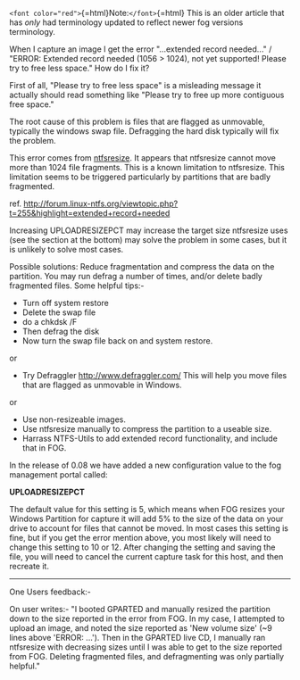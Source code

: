 `<font color="red">`{=html}Note:`</font>`{=html} This is an older
article that has *only* had terminology updated to reflect newer fog
versions terminology.

When I capture an image I get the error \"\...extended record
needed\...\" / \"ERROR: Extended record needed (1056 \> 1024), not yet
supported! Please try to free less space.\" How do I fix it?

First of all, \"Please try to free less space\" is a misleading message
it actually should read something like \"Please try to free up more
contiguous free space.\"

The root cause of this problem is files that are flagged as unmovable,
typically the windows swap file. Defragging the hard disk typically will
fix the problem.

This error comes from
[ntfsresize](http://en.wikipedia.org/wiki/Ntfsresize). It appears that
ntfsresize cannot move more than 1024 file fragments. This is a known
limitation to ntfsresize. This limitation seems to be triggered
particularly by partitions that are badly fragmented.

ref.
<http://forum.linux-ntfs.org/viewtopic.php?t=255&highlight=extended+record+needed>

Increasing UPLOADRESIZEPCT may increase the target size ntfsresize uses
(see the section at the bottom) may solve the problem in some cases, but
it is unlikely to solve most cases.

Possible solutions: Reduce fragmentation and compress the data on the
partition. You may run defrag a number of times, and/or delete badly
fragmented files. Some helpful tips:-

-   Turn off system restore
-   Delete the swap file
-   do a chkdsk /F
-   Then defrag the disk
-   Now turn the swap file back on and system restore.

or

-   Try Defraggler <http://www.defraggler.com/> This will help you move
    files that are flagged as unmovable in Windows.

or

-   Use non-resizeable images.
-   Use ntfsresize manually to compress the partition to a useable size.
-   Harrass NTFS-Utils to add extended record functionality, and include
    that in FOG.

In the release of 0.08 we have added a new configuration value to the
fog management portal called:

**UPLOADRESIZEPCT**

The default value for this setting is 5, which means when FOG resizes
your Windows Partition for capture it will add 5% to the size of the
data on your drive to account for files that cannot be moved. In most
cases this setting is fine, but if you get the error mention above, you
most likely will need to change this setting to 10 or 12. After changing
the setting and saving the file, you will need to cancel the current
capture task for this host, and then recreate it.

------------------------------------------------------------------------

One Users feedback:-

On user writes:- \"I booted GPARTED and manually resized the partition
down to the size reported in the error from FOG. In my case, I attempted
to upload an image, and noted the size reported as \'New volume size\'
(\~9 lines above \'ERROR: \...\'). Then in the GPARTED live CD, I
manually ran ntfsresize with decreasing sizes until I was able to get to
the size reported from FOG. Deleting fragmented files, and defragmenting
was only partially helpful.\"
